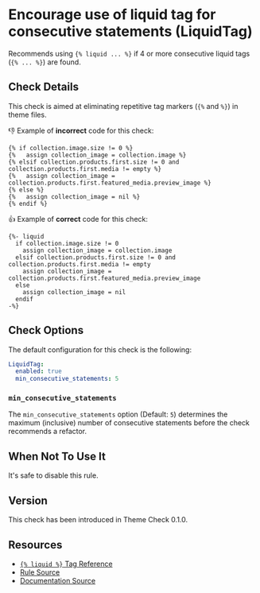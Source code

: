 # Encourage use of liquid tag for consecutive statements (LiquidTag)

Recommends using `{% liquid ... %}` if 4 or more consecutive liquid tags (`{% ... %}`) are found.

## Check Details

This check is aimed at eliminating repetitive tag markers (`{%` and `%}`) in theme files.

:-1: Example of **incorrect** code for this check:

```liquid
{% if collection.image.size != 0 %}
{%   assign collection_image = collection.image %}
{% elsif collection.products.first.size != 0 and collection.products.first.media != empty %}
{%   assign collection_image = collection.products.first.featured_media.preview_image %}
{% else %}
{%   assign collection_image = nil %}
{% endif %}
```

:+1: Example of **correct** code for this check:

```liquid
{%- liquid
  if collection.image.size != 0
    assign collection_image = collection.image
  elsif collection.products.first.size != 0 and collection.products.first.media != empty
    assign collection_image = collection.products.first.featured_media.preview_image
  else
    assign collection_image = nil
  endif
-%}
```

## Check Options

The default configuration for this check is the following:

```yaml
LiquidTag:
  enabled: true
  min_consecutive_statements: 5
```

### `min_consecutive_statements`

The `min_consecutive_statements` option (Default: `5`) determines the maximum (inclusive) number of consecutive statements before the check recommends a refactor.

## When Not To Use It

It's safe to disable this rule.

## Version

This check has been introduced in Theme Check 0.1.0.

## Resources

- [`{% liquid %}` Tag Reference][liquid]
- [Rule Source][codesource]
- [Documentation Source][docsource]

[liquid]: https://shopify.dev/docs/themes/liquid/reference/tags/theme-tags#liquid
[codesource]: /lib/platformos_check/checks/liquid_tag.rb
[docsource]: /docs/checks/liquid_tag.md
